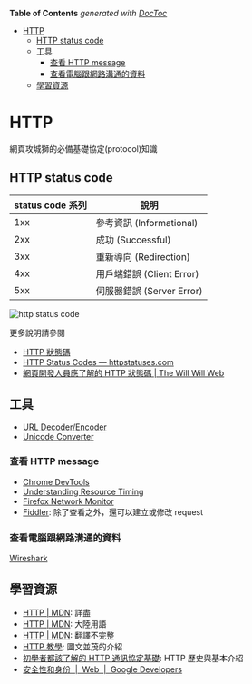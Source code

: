 <!-- START doctoc generated TOC please keep comment here to allow auto update -->
<!-- DON'T EDIT THIS SECTION, INSTEAD RE-RUN doctoc TO UPDATE -->
**Table of Contents**  *generated with [DocToc](https://github.com/thlorenz/doctoc)*

- [HTTP](#http)
  - [HTTP status code](#http-status-code)
  - [工具](#%E5%B7%A5%E5%85%B7)
    - [查看 HTTP message](#%E6%9F%A5%E7%9C%8B-http-message)
    - [查看電腦跟網路溝通的資料](#%E6%9F%A5%E7%9C%8B%E9%9B%BB%E8%85%A6%E8%B7%9F%E7%B6%B2%E8%B7%AF%E6%BA%9D%E9%80%9A%E7%9A%84%E8%B3%87%E6%96%99)
  - [學習資源](#%E5%AD%B8%E7%BF%92%E8%B3%87%E6%BA%90)

<!-- END doctoc generated TOC please keep comment here to allow auto update -->

# HTTP

網頁攻城獅的必備基礎協定(protocol)知識

## HTTP status code

status code 系列 | 說明
---------------|---
1xx | 參考資訊 (Informational)
2xx | 成功 (Successful)
3xx | 重新導向 (Redirection)
4xx | 用戶端錯誤 (Client Error)
5xx | 伺服器錯誤 (Server Error)

![http status code](https://i.imgur.com/EF3Fyff.png)

更多說明請參閱

* [HTTP 狀態碼](https://developer.mozilla.org/zh-TW/docs/Web/HTTP/Status)
* [HTTP Status Codes &mdash; httpstatuses.com](https://httpstatuses.com/)
* [網頁開發人員應了解的 HTTP 狀態碼 | The Will Will Web](https://blog.miniasp.com/post/2009/01/16/Web-developer-should-know-about-HTTP-Status-Code.aspx)

## 工具

* [URL Decoder/Encoder](https://meyerweb.com/eric/tools/dencoder/)
* [Unicode Converter](https://www.branah.com/unicode-converter)

### 查看 HTTP message

* [Chrome DevTools](https://developers.google.com/web/tools/chrome-devtools/network-performance/?hl=zh-tw)
* [Understanding Resource Timing](https://developers.google.com/web/tools/chrome-devtools/network-performance/understanding-resource-timing)
* [Firefox Network Monitor](https://developer.mozilla.org/zh-TW/docs/Tools/Network_Monitor)
* [Fiddler](https://www.telerik.com/download/fiddler): 除了查看之外，還可以建立或修改 request

### 查看電腦跟網路溝通的資料

[Wireshark](https://www.wireshark.org/)

## 學習資源

* [HTTP | MDN](https://developer.mozilla.org/en-US/docs/Web/HTTP): 詳盡
* [HTTP | MDN](https://developer.mozilla.org/zh-CN/docs/Web/HTTP): 大陸用語
* [HTTP | MDN](https://developer.mozilla.org/zh-TW/docs/Web/HTTP): 翻譯不完整
* [HTTP 教學](https://notfalse.net/http-series): 圖文並茂的介紹
* [初學者都該了解的 HTTP 通訊協定基礎](https://www.slideshare.net/WillHuangTW/hypertext-transfer-protocol-77109917): HTTP 歷史與基本介紹
* [安全性和身份  |  Web  |  Google Developers](https://developers.google.com/web/fundamentals/security/)